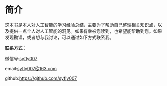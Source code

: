 # 简介

​	这本书是本人对人工智能的学习经验总结，主要为了帮助自己整理相关知识点，以及提供一点个人对人工智能的洞见。如果有幸被您读到，也希望能帮助到您。如果发现勘误，或者想与我讨论，可以通过如下方式联系我。



**联系方式**：

微信号:[syfly007](https://ws1.sinaimg.cn/large/006tKfTcgy1frj04djn0zj306q072gny.jpg)

email:syfly007@163.com

github:https://github.com/syfly007